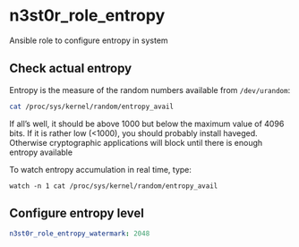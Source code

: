 # n3st0r_role_entropy
Ansible role to configure entropy in system

## Check actual entropy
Entropy is the measure of the random numbers available from `/dev/urandom`:
```bash
cat /proc/sys/kernel/random/entropy_avail
```
If all’s well, it should be above 1000 but below the maximum value of 4096 bits.
If it is rather low (<1000), you should probably install haveged.
Otherwise cryptographic applications will block until there is enough entropy available

To watch entropy accumulation in real time, type:
```
watch -n 1 cat /proc/sys/kernel/random/entropy_avail
```

## Configure entropy level

```yaml
n3st0r_role_entropy_watermark: 2048
```
